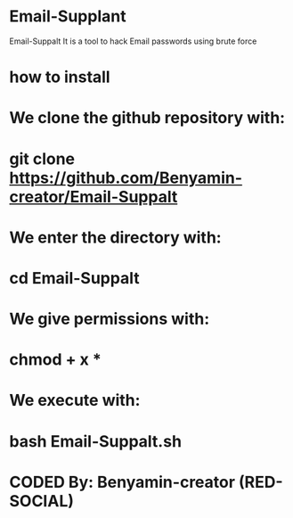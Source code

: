 # Email-Supplant
Email-Suppalt It is a tool to hack Email passwords using brute force 

# how to install 

# We clone the github repository with:
 
# git clone https://github.com/Benyamin-creator/Email-Suppalt 

# We enter the directory with: 

# cd Email-Suppalt 

# We give permissions with: 

# chmod + x * 

# We execute with: 

# bash Email-Suppalt.sh 

# CODED By: Benyamin-creator (RED-SOCIAL)
